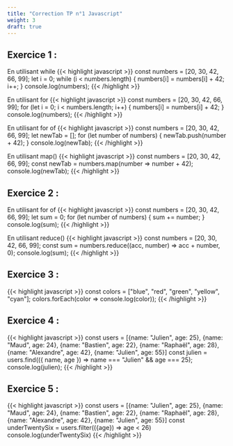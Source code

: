 ```yaml
---
title: "Correction TP n°1 Javascript"
weight: 3
draft: true
---
```


## Exercice 1 :

En utilisant while
{{< highlight javascript >}}
const numbers = [20, 30, 42, 66, 99];
let i = 0;
while (i < numbers.length) {
  numbers[i] = numbers[i] + 42;
  i++;
}
console.log(numbers);
{{< /highlight >}}

En utilisant for
{{< highlight javascript >}}
const numbers = [20, 30, 42, 66, 99];
for (let i = 0; i < numbers.length; i++) {
  numbers[i] = numbers[i] + 42;
}
console.log(numbers);
{{< /highlight >}}

En utilisant for of
{{< highlight javascript >}}
const numbers = [20, 30, 42, 66, 99];
let newTab = [];
for (let number of numbers) {
  newTab.push(number + 42);
}
console.log(newTab);
{{< /highlight >}}

En utilisant map()
{{< highlight javascript >}}
const numbers = [20, 30, 42, 66, 99];
const newTab = numbers.map(number => number + 42);
console.log(newTab);
{{< /highlight >}}

## Exercice 2 : 

En utilisant for of
{{< highlight javascript >}}
const numbers = [20, 30, 42, 66, 99];
let sum = 0;
for (let number of numbers) {
  sum += number;
}
console.log(sum);
{{< /highlight >}}

En utilisant reduce()
{{< highlight javascript >}}
const numbers = [20, 30, 42, 66, 99];
const sum = numbers.reduce((acc, number) => acc + number, 0);
console.log(sum);
{{< /highlight >}}

## Exercice 3 : 

{{< highlight javascript >}}
const colors = ["blue", "red", "green", "yellow", "cyan"];
colors.forEach(color => console.log(color));
{{< /highlight >}}

## Exercice 4 : 

{{< highlight javascript >}}
const users = [{name: "Julien", age: 25}, {name: "Maud", age: 24}, {name: "Bastien", age: 22}, {name: "Raphaël", age: 28}, {name: "Alexandre", age: 42}, {name: "Julien", age: 55}]
const julien = users.find(({ name, age }) => name === "Julien" && age === 25);
console.log(julien);
{{< /highlight >}}

## Exercice 5 : 

{{< highlight javascript >}}
const users = [{name: "Julien", age: 25}, {name: "Maud", age: 24}, {name: "Bastien", age: 22}, {name: "Raphaël", age: 28}, {name: "Alexandre", age: 42}, {name: "Julien", age: 55}]
const underTwentySix = users.filter(({age}) => age < 26)
console.log(underTwentySix)
{{< /highlight >}}
